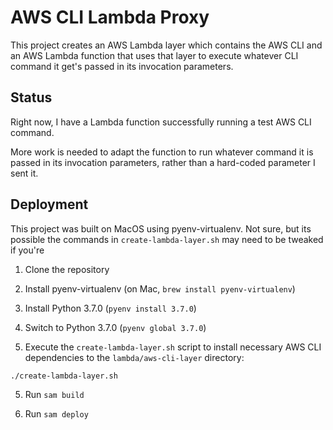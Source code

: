 # AWS CLI Lambda Proxy

This project creates an AWS Lambda layer which contains the AWS CLI and an AWS Lambda function that uses that layer to execute whatever CLI command it get's passed in its invocation parameters. 

## Status

Right now, I have a Lambda function successfully running a test AWS CLI command. 

More work is needed to adapt the function to run whatever command it is passed in its invocation parameters, rather than a hard-coded parameter I sent it. 

## Deployment

This project was built on MacOS using pyenv-virtualenv. Not sure, but its possible the commands in `create-lambda-layer.sh` may need to be tweaked if you're 

1. Clone the repository

2. Install pyenv-virtualenv (on Mac, `brew install pyenv-virtualenv`)

3. Install Python 3.7.0 (`pyenv install 3.7.0`)

4. Switch to Python 3.7.0 (`pyenv global 3.7.0`)

4. Execute the `create-lambda-layer.sh` script to install necessary AWS CLI dependencies to the `lambda/aws-cli-layer` directory:

  ```sh
  ./create-lambda-layer.sh
  ```

5. Run `sam build`

6. Run `sam deploy`